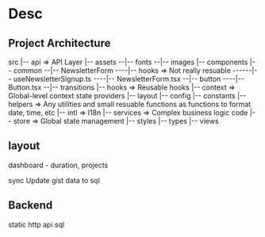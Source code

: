 # Desc

## Project Architecture

src
|-- api => API Layer
|-- assets
--|-- fonts
--|-- images
|-- components
|-- common
--|-- NewsletterForm
----|-- hooks => Not really resuable
------|-- useNewsletterSignup.ts
----|-- NewsletterForm.tsx
--|-- button
----|-- Button.tsx
--|-- transitions
|-- hooks => Reusable hooks
|-- context => Global-level context state providers
|-- layout
|-- config
|-- constants
|-- helpers => Any utilities and small resuable functions as functions to format date, time, etc
|-- intl => I18n
|-- services => Complex business logic code
|-- store => Global state management
|-- styles
|-- types
|-- views

## layout

dashboard - duration, projects

sync Update gist data to sql

## Backend

static http
api
sql

